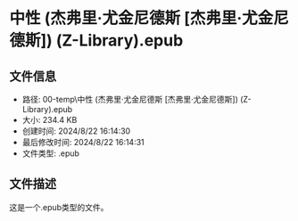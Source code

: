 ﻿# 中性 (杰弗里·尤金尼德斯 [杰弗里·尤金尼德斯]) (Z-Library).epub

## 文件信息
- 路径: 00-temp\中性 (杰弗里·尤金尼德斯 [杰弗里·尤金尼德斯]) (Z-Library).epub
- 大小: 234.4 KB
- 创建时间: 2024/8/22 16:14:30
- 最后修改时间: 2024/8/22 16:14:31
- 文件类型: .epub

## 文件描述
这是一个.epub类型的文件。

